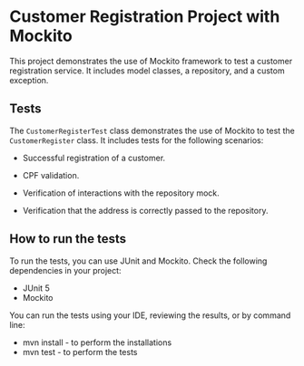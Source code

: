 # Customer Registration Project with Mockito

This project demonstrates the use of Mockito framework to test a customer registration service. It includes model classes, a repository, and a custom exception.

## Tests

The `CustomerRegisterTest` class demonstrates the use of Mockito to test the `CustomerRegister` class. It includes tests for the following scenarios:

* Successful registration of a customer.

* CPF validation.

* Verification of interactions with the repository mock.

* Verification that the address is correctly passed to the repository.

## How to run the tests

To run the tests, you can use JUnit and Mockito. Check the following dependencies in your project:

* JUnit 5
* Mockito

You can run the tests using your IDE, reviewing the results, or by command line:
* mvn install - to perform the installations
* mvn test - to perform the tests
